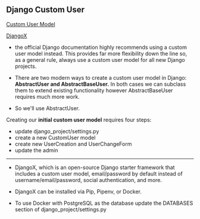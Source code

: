 ## Django Custom User


[Custom User Model](https://learndjango.com/tutorials/django-custom-user-model)


[DjangoX](https://github.com/wsvincent/djangox)

* the official Django documentation highly recommends using a custom user model instead. This provides far more flexibility down the line so, as a general rule, always use a custom user model for all new Django projects.

* There are two modern ways to create a custom user model in Django: **AbstractUser and AbstractBaseUser.** In both cases we can subclass them to extend existing functionality however AbstractBaseUser requires much more work.

* So we'll use AbstractUser.



Creating our **initial custom user model** requires four steps:

* update django_project/settings.py
* create a new CustomUser model
* create new UserCreation and UserChangeForm
* update the admin

_______________________

*  DjangoX, which is an open-source Django starter framework that includes a custom user model, email/password by default instead of username/email/password, social authentication, and more.

* DjangoX can be installed via Pip, Pipenv, or Docker. 

* To use Docker with PostgreSQL as the database update the DATABASES section of django_project/settings.py 
